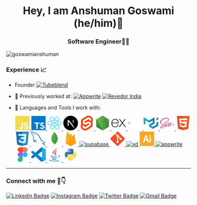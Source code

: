 <h1 align="center"> Hey, I am Anshuman Goswami (he/him)👋 </h1>
<h3 align="center"> Software Engineer👨‍💻 </h3>

<p align="left"> <img src="https://komarev.com/ghpvc/?username=goswamianshuman&label=Profile%20views&color=5432D2&style=flat" alt="goswamianshuman" /> </p>

### Experience 📈
- Founder [![Tubeblend](https://img.shields.io/badge/-Tubeblend-blue?style=plastic&logo=Tubeblend&logoColor=white)](https://www.linkedin.com/company/tubeblend)
- 🤵 Previously worked at: [![Appwrite](https://img.shields.io/badge/-Appwrite-f02e65?style=plastic&logo=Appwrite&logoColor=white)](https://appwrite.io) [![Revedor India](https://img.shields.io/badge/-Revedor_India-6441a3?style=plastic&logo=Website&logoColor=white)](https://www.linkedin.com/company/revedorindia/)

- 🔭 Languages and Tools I work with: 
      <p align="left"> 
      <a href="https://developer.mozilla.org/en-US/docs/Web/javascript" target="_blank"> <img src="https://github.com/devicons/devicon/blob/master/icons/javascript/javascript-plain.svg" alt="javascript" width="40" height="40"/> </a> 
      <a href="https://www.typescriptlang.org/docs" target="_blank"> <img src="https://github.com/devicons/devicon/blob/master/icons/typescript/typescript-plain.svg" alt="typescript" width="40" height="40"/> </a> 
      <a href="https://react.dev/blog/2023/03/16/introducing-react-dev" target="_blank"> <img src="https://github.com/devicons/devicon/blob/master/icons/react/react-original.svg" alt="reactjs" width="40" height="40"/> </a> 
      <a href="https://nextjs.org/docs" target="_blank"> <img src="https://github.com/devicons/devicon/blob/master/icons/nextjs/nextjs-original.svg" alt="nextjs" width="40" height="40"/> </a> 
      <a href="https://kit.svelte.dev/docs/introduction" target="_blank"> <img src="https://github.com/devicons/devicon/blob/master/icons/svelte/svelte-original.svg" alt="sveltejs" width="40" height="40"/> </a> 
      <a href="https://nodejs.org/en/docs" target="_blank"> <img src="https://github.com/devicons/devicon/blob/master/icons/nodejs/nodejs-original.svg" alt="nodejs" width="40" height="40"/> </a> 
      <a href="https://expressjs.com/en/starter/installing.html" target="_blank"> <img src="https://github.com/devicons/devicon/blob/master/icons/express/express-original.svg" alt="expressjs" width="40" height="40"/> </a> 
      <a href="https://v2.tailwindcss.com/docs" target="_blank"> <img src="https://github.com/devicons/devicon/blob/master/icons/tailwindcss/tailwindcss-original-wordmark.svg" alt="tailwindcss" width="40" height="40"/> </a> 
      <a href="https://mui.com/material-ui/" target="_blank"> <img src="https://github.com/devicons/devicon/blob/master/icons/materialui/materialui-original.svg" alt="materialui" width="40" height="40"/> </a> 
      <a href="https://sass-lang.com/documentation/" target="_blank"> <img src="https://github.com/devicons/devicon/blob/master/icons/sass/sass-original.svg" alt="sass" width="40" height="40"/> </a> 
      <a href="https://developer.mozilla.org/en-US/docs/Web/HTML" target="_blank"> <img src="https://github.com/devicons/devicon/blob/master/icons/html5/html5-original.svg" alt="html5" width="40" height="40"/> </a> 
      <a href="https://developer.mozilla.org/en-US/docs/Web/CSS" target="_blank"> <img src="https://github.com/devicons/devicon/blob/master/icons/css3/css3-original.svg" alt="css3" width="40" height="40"/> </a>
      <a href="https://dev.mysql.com/doc/" target="_blank"> <img src="https://github.com/devicons/devicon/blob/master/icons/mysql/mysql-original.svg" alt="mysql" width="40" height="40"/> </a>
      <a href="https://www.mongodb.com/docs/" target="_blank"> <img src="https://github.com/devicons/devicon/blob/master/icons/mongodb/mongodb-original.svg" alt="mongodb" width="40" height="40"/> </a> 
      <a href="https://firebase.google.com/docs/" target="_blank"> <img src="https://github.com/devicons/devicon/blob/master/icons/firebase/firebase-plain.svg" alt="firebase" width="40" height="40"/> </a> 
      <a href="https://supabase.com/docs" target="_blank"> <img src="https://avatars.githubusercontent.com/u/54469796?s=200&v=4" alt="supabase" width="40" height="40"/> </a> 
      <a href="https://git-scm.com/doc" target="_blank"> <img src="https://github.com/devicons/devicon/blob/master/icons/git/git-original.svg" alt="git" width="40" height="40"/> </a> 
      <a href="https://www.adobe.com/products/xd.html" target="_blank"> <img src="https://cdn.worldvectorlogo.com/logos/adobe-xd.svg" alt="xd" width="40" height="40"/> </a> 
      <a href="https://helpx.adobe.com/illustrator/user-guide.html" target="_blank"> <img src="https://github.com/devicons/devicon/blob/master/icons/illustrator/illustrator-plain.svg" alt="illustrator" width="40" height="40"/> </a> 
      <a href="https://appwrite.io" target="_blank"> <img src="https://www.vectorlogo.zone/logos/appwriteio/appwriteio-icon.svg" alt="appwrite" width="40" height="40"/> </a>
      <a href="https://www.figma.com/" target="_blank"> <img src="https://github.com/devicons/devicon/blob/master/icons/figma/figma-original.svg" alt="figma" width="40" height="40"/> </a> 
      <a href="https://code.visualstudio.com/" target="_blank"> <img src="https://github.com/devicons/devicon/blob/master/icons/vscode/vscode-original.svg" alt="vscode" width="40" height="40"/> </a>
      <a href="https://docs.oracle.com/en/java/" target="_blank"> <img src="https://github.com/devicons/devicon/blob/master/icons/java/java-original.svg" alt="java" width="40" height="40"/> </a> 
      <a href="https://docs.python.org/3/" target="_blank"> <img src="https://github.com/devicons/devicon/blob/master/icons/python/python-original.svg" alt="python" width="40" height="40"/> </a>
    </p>
    
---

### Connect with me 📱👇

[![Linkedin Badge](https://img.shields.io/badge/-Anshuman_Goswami-0079CF?style=plastic&logo=Linkedin&logoColor=white&link=https://www.linkedin.com/in/goswamianshuman/)](https://www.linkedin.com/in/goswamianshuman/)
[![Instagram Badge](https://img.shields.io/badge/-Anshuman_Goswami-680CC6?style=plastic&logo=instagram&logoColor=white&link=https://www.instagram.com/alpha_a.g/)](https://www.instagram.com/alpha_a.g/)
[![Twitter Badge](https://img.shields.io/badge/-Anshuman_Goswami-0CC664?style=plastic&logo=Twitter&logoColor=white&link=https://twitter.com/Anshuman0769/)](https://twitter.com/Anshuman0769/)
[![Gmail Badge](https://img.shields.io/badge/anshumangoswami07@gmail.com-white?style=plastic&logo=Gmail&logoColor=&link=mailto:anshumangoswami07@gmail.com)](mailto:anshumangoswami07@gmail.com)

